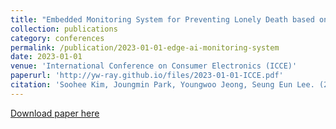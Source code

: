 ```yaml
---
title: "Embedded Monitoring System for Preventing Lonely Death based on Edge AI"
collection: publications
category: conferences
permalink: /publication/2023-01-01-edge-ai-monitoring-system
date: 2023-01-01
venue: 'International Conference on Consumer Electronics (ICCE)'
paperurl: 'http://yw-ray.github.io/files/2023-01-01-ICCE.pdf'
citation: 'Soohee Kim, Joungmin Park, Youngwoo Jeong, Seung Eun Lee. (2023). &quot;Embedded Monitoring System for Preventing Lonely Death based on Edge AI.&quot; <i>ICCE</i>.'
---
```


<a href='http://yw-ray.github.io/files/2023-01-01-ICCE.pdf'>Download paper here</a>
